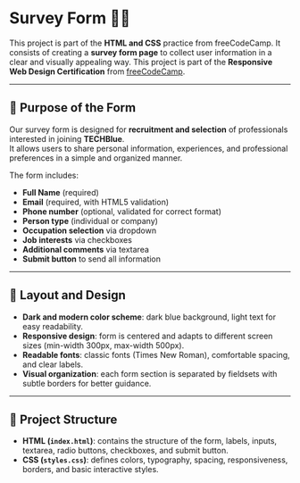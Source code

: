 # Survey Form 📝✨

This project is part of the **HTML and CSS** practice from freeCodeCamp. It consists of creating a **survey form page** to collect user information in a clear and visually appealing way.
This project is part of the **Responsive Web Design Certification** from [freeCodeCamp](https://www.freecodecamp.org/). 

---

## 🌟 Purpose of the Form

Our survey form is designed for **recruitment and selection** of professionals interested in joining **TECHBlue**.  
It allows users to share personal information, experiences, and professional preferences in a simple and organized manner.  

The form includes:

- **Full Name** (required)  
- **Email** (required, with HTML5 validation)  
- **Phone number** (optional, validated for correct format)  
- **Person type** (individual or company)  
- **Occupation selection** via dropdown  
- **Job interests** via checkboxes  
- **Additional comments** via textarea  
- **Submit button** to send all information  

---

## 🎨 Layout and Design

- **Dark and modern color scheme**: dark blue background, light text for easy readability.  
- **Responsive design**: form is centered and adapts to different screen sizes (min-width 300px, max-width 500px).  
- **Readable fonts**: classic fonts (Times New Roman), comfortable spacing, and clear labels.  
- **Visual organization**: each form section is separated by fieldsets with subtle borders for better guidance.  

---

## 📌 Project Structure

- **HTML (`index.html`)**: contains the structure of the form, labels, inputs, textarea, radio buttons, checkboxes, and submit button.  
- **CSS (`styles.css`)**: defines colors, typography, spacing, responsiveness, borders, and basic interactive styles.  
